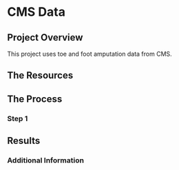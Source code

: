 # CMS Data

## Project Overview 

This project uses toe and foot amputation data from CMS. 

## The Resources

## The Process

### Step 1 

## Results 

### Additional Information 





